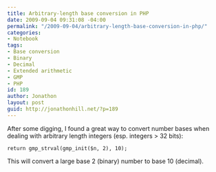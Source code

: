 ```yaml
---
title: Arbitrary-length base conversion in PHP
date: 2009-09-04 09:31:08 -04:00
permalink: "/2009-09-04/arbitrary-length-base-conversion-in-php/"
categories:
- Notebook
tags:
- Base conversion
- Binary
- Decimal
- Extended arithmetic
- GMP
- PHP
id: 189
author: Jonathon
layout: post
guid: http://jonathonhill.net/?p=189
---
```


After some digging, I found a great way to convert number bases when dealing with arbitrary length integers (esp. integers > 32 bits):

`return gmp_strval(gmp_init($n, 2), 10);`

This will convert a large base 2 (binary) number to base 10 (decimal).